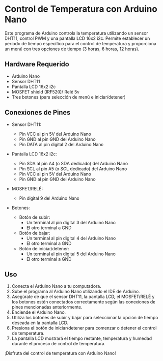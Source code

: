 # Control de Temperatura con Arduino Nano

Este programa de Arduino controla la temperatura utilizando un sensor DHT11, control PWM y una pantalla LCD 16x2 i2c. Permite establecer un período de tiempo específico para el control de temperatura y proporciona un menú con tres opciones de tiempo (3 horas, 6 horas, 12 horas).

## Hardware Requerido

- Arduino Nano
- Sensor DHT11
- Pantalla LCD 16x2 i2c
- MOSFET shield (IRF520)/ Relé 5v
- Tres botones (para selección de menú e iniciar/detener)

## Conexiones de Pines

- Sensor DHT11:
  - Pin VCC al pin 5V del Arduino Nano
  - Pin GND al pin GND del Arduino Nano
  - Pin DATA al pin digital 2 del Arduino Nano

- Pantalla LCD 16x2 i2c:
  - Pin SDA al pin A4 (o SDA dedicado) del Arduino Nano
  - Pin SCL al pin A5 (o SCL dedicado) del Arduino Nano
  - Pin VCC al pin 5V del Arduino Nano
  - Pin GND al pin GND del Arduino Nano

- MOSFET/RELÉ:
  - Pin digital 9 del Arduino Nano

- Botones:
  - Botón de subir:
    - Un terminal al pin digital 3 del Arduino Nano
    - El otro terminal a GND
  - Botón de bajar:
    - Un terminal al pin digital 4 del Arduino Nano
    - El otro terminal a GND
  - Botón de iniciar/detener:
    - Un terminal al pin digital 5 del Arduino Nano
    - El otro terminal a GND

## Uso

1. Conecta el Arduino Nano a tu computadora.
2. Sube el programa al Arduino Nano utilizando el IDE de Arduino.
3. Asegúrate de que el sensor DHT11, la pantalla LCD, el MOSFET/RELÉ y los botones estén conectados correctamente según las conexiones de pines mencionadas anteriormente.
4. Enciende el Arduino Nano.
5. Utiliza los botones de subir y bajar para seleccionar la opción de tiempo deseada en la pantalla LCD.
6. Presiona el botón de iniciar/detener para comenzar o detener el control de temperatura.
7. La pantalla LCD mostrará el tiempo restante, temperatura y humedad durante el proceso de control de temperatura.

¡Disfruta del control de temperatura con Arduino Nano!
